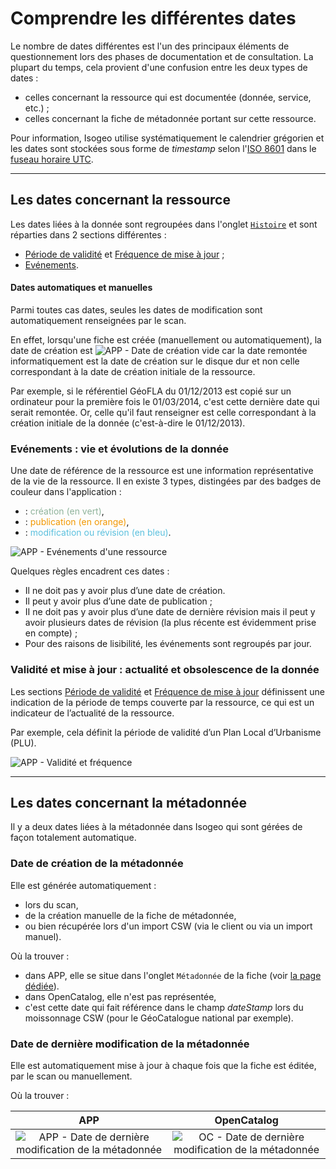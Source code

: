 # Comprendre les différentes dates

Le nombre de dates différentes est l&apos;un des principaux éléments de questionnement lors des phases de documentation et de consultation. La plupart du temps, cela provient d&apos;une confusion entre les deux types de dates :
* celles concernant la ressource qui est documentée (donnée, service, etc.) ;
* celles concernant la fiche de métadonnée portant sur cette ressource.

Pour information, Isogeo utilise systématiquement le calendrier grégorien et les dates sont stockées sous forme de *timestamp* selon l&apos;[ISO 8601](https://fr.wikipedia.org/wiki/ISO_8601) dans le [fuseau horaire UTC](https://fr.wikipedia.org/wiki/ISO_8601#Fuseau_horaire).

_____

## Les dates concernant la ressource

Les dates liées à la donnée sont regroupées dans l&apos;onglet [`Histoire`](../features/documentation/md_history.html) et sont réparties dans 2 sections différentes :
* [Période de validité](../features/documentation/md_history.html#priode-de-validit) et [Fréquence de mise à jour](../features/documentation/md_history.html#frquence-de-mise--jour) ;
* [Evénements](../features/documentation/md_history.html#evnements).

#### Dates automatiques et manuelles

Parmi toutes cas dates, seules les dates de modification sont automatiquement renseignées par le scan.

En effet, lorsqu&apos;une fiche est créée (manuellement ou automatiquement), la date de création est ![APP - Date de création vide](/assets/annex_dates_data_creationDate_empty_APP.png "La date de création doit être renseignée manuellement") car la date remontée informatiquement est la date de création sur le disque dur et non celle correspondant à la date de création initiale de la ressource.

Par exemple, si le référentiel GéoFLA du 01/12/2013 est copié sur un ordinateur pour la première fois le 01/03/2014, c&apos;est cette dernière date qui serait remontée. Or, celle qu&apos;il faut renseigner est celle correspondant à la création initiale de la donnée (c&apos;est-à-dire le 01/12/2013).

### Evénements : vie et évolutions de la donnée

Une date de référence de la ressource est une information représentative de la vie de la ressource. Il en existe 3 types, distingées par des badges de couleur dans l&apos;application :
* <div class="timeline-badge success"><i class="fa fa-plus"></i> : <span style="color:#8FB39B">création (en vert)</span>,</div>
* <div class="timeline-badge warning"><i class="fa fa-bullhorn"></i> : <span style="color:#F29800"> publication (en orange)</span>,</div>
* <div class="timeline-badge info"><i class="fa fa-pencil"></i> : <span style="color:#5bc0de">modification ou révision (en bleu)</span>.</div>

![APP - Evénements d&apos;une ressource](/assets/inv_edit_one_history_events.png "Les différents types d&apos;événements de la vie d&apos;une ressource")

Quelques règles encadrent ces dates :
* Il ne doit pas y avoir plus d’une date de création.
* Il peut y avoir plus d’une date de publication ;
* II ne doit pas y avoir plus d’une date de dernière révision mais il peut y avoir plusieurs dates de révision (la plus récente est évidemment prise en compte) ;
* Pour des raisons de lisibilité, les événements sont regroupés par jour.

### Validité et mise à jour : actualité et obsolescence de la donnée

Les sections [Période de validité](../features/documentation/md_history.html#priode-de-validit) et [Fréquence de mise à jour](../features/documentation/md_history.html#frquence-de-mise--jour) définissent  une indication de la période de temps couverte par la ressource, ce qui est un indicateur de l’actualité de la ressource.

Par exemple, cela définit la période de validité d’un Plan Local d’Urbanisme (PLU).

![APP - Validité et fréquence](/assets/annex_dates_data_temporalValidity_APP.png "Les dates qui définissent l&apos;actualité et l&apos;obsolescence d&apos;une ressource")

_____

## Les dates concernant la métadonnée

Il y a deux dates liées à la métadonnée dans Isogeo qui sont gérées de façon totalement automatique.

### Date de création de la métadonnée

Elle est générée automatiquement :
* lors du scan,
* de la création manuelle de la fiche de métadonnée,
* ou bien récupérée lors d&apos;un import CSW (via le client ou via un import manuel).

Où la trouver :
* dans APP, elle se situe dans l&apos;onglet `Métadonnée` de la fiche (voir [la page dédiée](../features/documentation/md_metadata.html#date-de-cration)).
* dans OpenCatalog, elle n&apos;est pas représentée,
* c&apos;est cette date qui fait référence dans le champ *dateStamp* lors du moissonnage CSW (pour le GéoCatalogue national par exemple).

### Date de dernière modification de la métadonnée

Elle est automatiquement mise à jour à chaque fois que la fiche est éditée, par le scan ou manuellement.

Où la trouver :

| APP       | OpenCatalog |
| :-------: | :---------: |
| ![APP - Date de dernière modification de la métadonnée](/assets/annex_dates_metadata_LastUpdate_APP.png "La date de dernière modification de la métadonnée dans APP") | ![OC - Date de dernière modification de la métadonnée](/assets/annex_dates_metadata_LastUpdate_OC.png "La date de dernière modification de la métadonnée dans OpenCatalog") |


